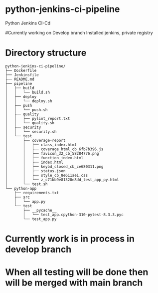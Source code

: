 # python-jenkins-ci-pipeline
Python Jenkins CI-Cd

#Currently working on Develop branch
Installed jenkins, private registry

# Directory structure
```
python-jenkins-ci-pipeline/
├── Dockerfile
├── Jenkinsfile
├── README.md
├── pipeline
│   ├── build
│   │   └── build.sh
│   ├── deploy
│   │   └── deploy.sh
│   ├── push
│   │   └── push.sh
│   ├── quality
│   │   ├── pylint_report.txt
│   │   └── quality.sh
│   ├── security
│   │   └── security.sh
│   └── test
│       ├── coverage-report
│       │   ├── class_index.html
│       │   ├── coverage_html_cb_6fb7b396.js
│       │   ├── favicon_32_cb_58284776.png
│       │   ├── function_index.html
│       │   ├── index.html
│       │   ├── keybd_closed_cb_ce680311.png
│       │   ├── status.json
│       │   ├── style_cb_8e611ae1.css
│       │   └── z_c71bb9e81320e8dd_test_app_py.html
│       └── test.sh
└── python-app
    ├── requirements.txt
    ├── src
    │   └── app.py
    └── test
        ├── __pycache__
        │   └── test_app.cpython-310-pytest-8.3.3.pyc
        └── test_app.py
```
# Currently work is in process in develop branch 
# When all testing will be done then will be merged with main branch
